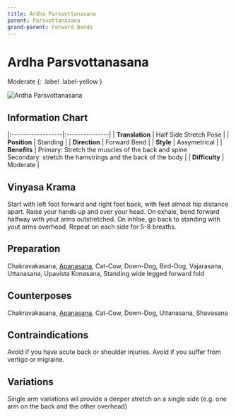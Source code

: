 ```yaml
---
title: Ardha Parsvottanasana
parent: Parsvottanasana
grand-parent: Forward Bends
---
```


# Ardha Parsvottanasana
Moderate
{: .label .label-yellow }

![Ardha Parsvottanasana](/yoga/assets/images/fb/ardha-parsvottanasana.png)
## Information Chart

|:------------------|:---------------|
| **Translation**       |  Half Side Stretch Pose  |
| **Position**          |  Standing  |
| **Direction**         |  Forward Bend   |
| **Style**    |  Assymetrical   |
| **Benefits** | Primary: Stretch the muscles of the back and spine <br> Secondary: stretch the hamstrings and the back of the body   |
| **Difficulty**  |  Moderate                              | 


## Vinyasa Krama 
Start with left foot forward and right foot back, with feet almost hip distance apart. Raise your hands up and over your head. On exhale, bend forward halfway with yout arms outstretched. On inhlae, go back to standing with yout arms overhead. Repeat on each side for 5-8 breaths. 

## Preparation 
Chakravakasana, [Apanasana](https://rutumulkar.com/yoga/docs/asanas/forward-bends/apanasana/), Cat-Cow, Down-Dog, Bird-Dog, Vajarasana, Uttanasana, Upavista Konasana, Standing wide legged forward fold

## Counterposes
Chakravakasana, [Apanasana](https://rutumulkar.com/yoga/docs/asanas/forward-bends/apanasana/), Cat-Cow, Down-Dog, Uttanasana, Shavasana

## Contraindications
Avoid if you have acute back or shoulder injuries. Avoid if you suffer from vertigo or migraine. 

## Variations
Single arm variations wil provide a deeper stretch on a single side (e.g. one arm on the back and the other overhead)